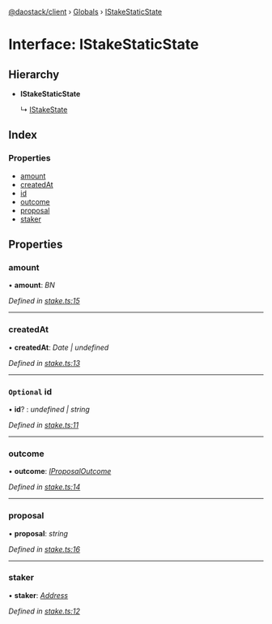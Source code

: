 [@daostack/client](../README.md) › [Globals](../globals.md) › [IStakeStaticState](istakestaticstate.md)

# Interface: IStakeStaticState

## Hierarchy

* **IStakeStaticState**

  ↳ [IStakeState](istakestate.md)

## Index

### Properties

* [amount](istakestaticstate.md#amount)
* [createdAt](istakestaticstate.md#createdat)
* [id](istakestaticstate.md#optional-id)
* [outcome](istakestaticstate.md#outcome)
* [proposal](istakestaticstate.md#proposal)
* [staker](istakestaticstate.md#staker)

## Properties

###  amount

• **amount**: *BN*

*Defined in [stake.ts:15](https://github.com/daostack/client/blob/1bc237e/src/stake.ts#L15)*

___

###  createdAt

• **createdAt**: *Date | undefined*

*Defined in [stake.ts:13](https://github.com/daostack/client/blob/1bc237e/src/stake.ts#L13)*

___

### `Optional` id

• **id**? : *undefined | string*

*Defined in [stake.ts:11](https://github.com/daostack/client/blob/1bc237e/src/stake.ts#L11)*

___

###  outcome

• **outcome**: *[IProposalOutcome](../enums/iproposaloutcome.md)*

*Defined in [stake.ts:14](https://github.com/daostack/client/blob/1bc237e/src/stake.ts#L14)*

___

###  proposal

• **proposal**: *string*

*Defined in [stake.ts:16](https://github.com/daostack/client/blob/1bc237e/src/stake.ts#L16)*

___

###  staker

• **staker**: *[Address](../globals.md#address)*

*Defined in [stake.ts:12](https://github.com/daostack/client/blob/1bc237e/src/stake.ts#L12)*
